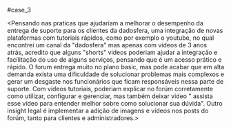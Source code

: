 #case_3

<Pensando nas praticas que ajudariam a melhorar o desempenho da entrega de suporte para os clientes da dadosfera, uma integração de novas plataformas com tutoriais
rápidos, como por exemplo o youtube, no qual encontrei um canal da "dadosfera" mas apenas com vídeos de 3 anos atrás, acredito que alguns "shorts" videos poderiam ajudar
a integração e facilitação do uso de alguns serviços, pensando que é um acesso prático e rápido.
O forum entrega muito no plano basic, mas pode acabar que em alta demanda exista uma dificuldade de solucionar problemas mais complexos e gerar um desgaste nos funcionários que ficam responsáveis
nessa parte de suporte. Com vídeos tutoriais, poderiam explicar no forúm corretamente como utilizar, configurar e gerenciar, mas também deixar  video " assista esse vídeo para entender melhor sobre como solucionar sua dúvida".
Outro insight legal é implementar a adição de imagens e vídeos nos posts do forúm, tanto para clientes e administradores.>
